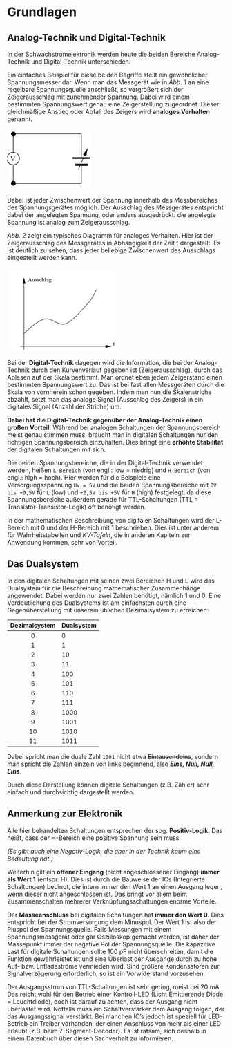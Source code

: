 # Grundlagen
## Analog-Technik und Digital-Technik

In der Schwachstromelektronik werden heute die beiden Bereiche 
Analog-Technik und Digital-Technik unterschieden.


Ein einfaches Beispiel für diese beiden Begriffe stellt ein 
gewöhnlicher Spannungsmesser dar. Wenn man das Messgerät wie in 
*Abb. 1* an eine regelbare Spannungsquelle anschließt, so vergrößert 
sich der Zeigerausschlag mit zunehmender Spannung. Dabei wird einem 
bestimmten Spannungswert genau eine Zeigerstellung zugeordnet. Dieser 
gleichmäßige Anstieg oder Abfall des Zeigers wird **analoges Verhalten**
genannt.


![Local Image](image01.png)

Dabei ist jeder Zwischenwert der Spannung innerhalb des Messbereiches 
des Spannungsgerätes möglich. Der Ausschlag des Messgerätes entspricht
dabei der angelegten Spannung, oder anders ausgedrückt: die angelegte 
Spannung ist analog zum Zeigerausschlag.


*Abb. 2* zeigt ein typisches Diagramm für analoges Verhalten. Hier ist 
der Zeigerausschlag des Messgerätes in Abhängigkeit der Zeit t 
dargestellt. Es ist deutlich zu sehen, dass jeder beliebige 
Zwischenwert des Ausschlags eingestellt werden kann.

![Local Image](image02.png)



Bei der **Digital-Technik** dagegen wird die Information, die bei der 
Analog-Technik durch den Kurvenverlauf gegeben ist (Zeigerausschlag), 
durch das Ablesen auf der Skala bestimmt. Man ordnet eben jedem 
Zeigerstand einen bestimmten Spannungswert zu. Das ist bei fast allen 
Messgeräten durch die Skala von vornherein schon gegeben. Indem man 
nun die Skalenstriche abzählt, setzt man das analoge Signal 
(Ausschlag des Zeigers) in ein digitales Signal (Anzahl der Striche) 
um. 


**Dabei hat die Digital-Technik gegenüber der Analog-Technik einen großen 
Vorteil**. Während bei analogen Schaltungen der Spannungsbereich meist 
genau stimmen muss, braucht man in digitalen Schaltungen nur den 
richtigen Spannungsbereich einzuhalten. Dies bringt eine **erhöhte 
Stabilität** der digitalen Schaltungen mit sich.

Die beiden Spannungsbereiche, die in der Digital-Technik verwendet 
werden, heißen `L-Bereich` (von engl.: low = niedrig) und `H-Bereich` 
(von engl.: high = hoch). Hier werden für die Beispiele eine 
Versorgungsspannung `Uv = 5V` und die beiden Spannungsbereiche mit 
`0V bis +0,5V` für `L` (low) und `+2,5V bis +5V` für `H` (high) festgelegt, 
da diese Spannungsbereiche außerdem gerade für TTL-Schaltungen 
(TTL = Transistor-Transistor-Logik) oft benötigt werden.

In der mathematischen Beschreibung von digitalen Schaltungen wird der 
L-Bereich mit 0 und der H-Bereich mit 1 beschrieben. Dies ist unter 
anderem für Wahrheitstabellen und *KV-Tafeln*, die in anderen Kapiteln 
zur Anwendung kommen, sehr von Vorteil.


## Das Dualsystem

In den digitalen Schaltungen mit seinen zwei Bereichen H und L wird
das Dualsystem für die Beschreibung mathematischer Zusammenhänge
angewendet. Dabei werden nur zwei Zahlen benötigt, nämlich 1 und 0.
Eine Verdeutlichung des Dualsystems ist am einfachsten durch eine
Gegenüberstellung mit unserem üblichen Dezimalsystem zu erreichen:

| Dezimalsystem	   |    Dualsystem  |
|:------------------:|:----------------|
|	0              |   0
|	1              |   1
|	2              |   10
|	3              |   11
|	4              |   100
|	5              |   101
|	6              |   110
|	7              |   111
|	8              |   1000
|	9              |   1001
|	10              |  1010
|	11              |  1011


Dabei spricht man die duale Zahl `1001` nicht etwa <del>Eintausendeins</del>,
sondern man spricht die Zahlen einzeln von links beginnend,
also ***Eins, Null, Null, Eins***.

Durch diese Darstellung können digitale Schaltungen (z.B. Zähler)
sehr einfach und durchsichtig dargestellt werden.


## Anmerkung zur Elektronik

Alle hier behandelten Schaltungen entsprechen der sog. **Positiv-Logik**.
Das heißt, dass der H-Bereich eine positive Spannung sein muss.

*(Es gibt auch eine Negativ-Logik, die aber in der Technik kaum eine
Bedeutung hat.)*


Weiterhin gilt ein **offener Eingang** (nicht angeschlossener Eingang)
**immer als Wert 1** (entspr. H). Dies ist durch die Bauweise der ICs
(Integrierte Schaltungen) bedingt, die intern immer den Wert 1 an
einen Ausgang legen, wenn dieser nicht angeschlossen ist. Das bringt
vor allem beim Zusammenschalten mehrerer Verknüpfungsschaltungen
enorme Vorteile.


Der **Masseanschluss** bei digitalen Schaltungen hat **immer den Wert 0**.
Dies entspricht bei der Stromversorgung dem Minuspol. Der Wert 1 ist
also der Pluspol der Spannungsquelle. Falls Messungen mit einem
Spannungsmessgerät oder gar Oszilloskop gemacht werden, ist daher
der Massepunkt immer der negative Pol der Spannungsquelle. Die
kapazitive Last für digitale Schaltungen sollte 100 pF nicht
überschreiten, damit die Funktion gewährleistet ist und eine
Überlast der Ausgänge durch zu hohe Auf- bzw. Entladeströme
vermieden wird. Sind größere Kondensatoren zur Signalverzögerung
erforderlich, so ist ein Vorwiderstand vorzusehen.



Der Ausgangsstrom von TTL-Schaltungen ist sehr gering, meist bei 20 mA.
Das reicht wohl für den Betrieb einer Kontroll-LED (Licht Emittierende
Diode = Leuchtdiode), doch ist darauf zu achten, dass der Ausgang
nicht überlastet wird. Notfalls muss ein Schaltverstärker dem Ausgang
folgen, der das Ausgangssignal verstärkt. Bei manchen IC’s jedoch ist
speziell für LED-Betrieb ein Treiber vorhanden, der einen Anschluss
von mehr als einer LED erlaubt (z.B. beim 7-Segment-Decoder). Es ist
ratsam, sich deshalb in einem Datenbuch über diesen Sachverhalt zu
informieren.

